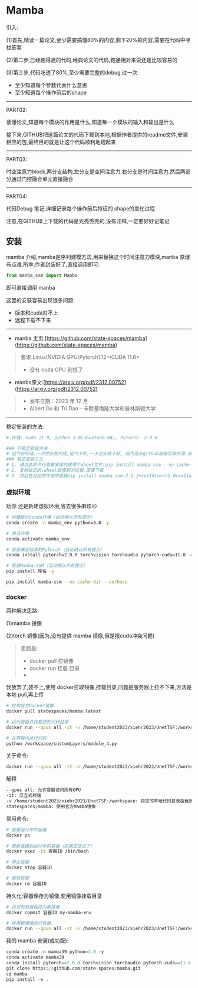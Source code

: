 # Mamba

引入:

(1)首先,精读一篇论文,至少需要搞懂80%的内容,剩下20%的内容,需要在代码中寻找答案

(2)第二步,已经跑得通的代码,经典论文的代码,跑通相对来说还是比较容易的

(3)第三步,代码吃透了80%,至少需要完整的debug 过一次

- 至少知道每个参数代表什么意思
- 至少知道每个操作前后的shape

---

PART02:

读懂论文,知道每个模块的作用是什么,知道每一个模块的输入和输出是什么

接下来,GITHUB把这篇论文的代码下载到本地,根据作者提供的readme文件,安装相应的包,最终目的就是让这个代码顺利地跑起来

---

PART03:

时空注意力block,两分支结构,左分支是空间注意力,右分支是时间注意力,然后两部分通过门控融合单元直接融合

---

PART04:

代码Debug 笔记,详细记录每个操作前后特征的 shape的变化过程

注意,在GITHUB上下载的代码是光秃秃秃的,没有注释,一定要好好记笔记

## 安装

mamba 介绍,mamba是序列建模方法,用来替换这个时间注意力模块,manba 原理有点难,所幸,作者封装好了,直接调用即可.

```python
from manba_ssm import Manba
```

即可直接调用 manba

这里的安装容易出现很多问题:

- 版本和cuda对不上
- 远程下载不下来

---



- manba 主页:[https://github.com/state-spaces/mamba](https://github.com/state-spaces/mamba)

> 要求:Linux\NVIDIA GPU\Pytorch1.12+\CUDA 11.6+
>
> - 没有 cuda GPU 别想了

- manba原文:[https://arxiv.org/pdf/2312.00752](https://arxiv.org/pdf/2312.00752)

> - 发布日期：2023 年 12 月
> - Albert Gu 和 Tri Dao - 卡耐基梅隆大学和普林斯顿大学

-----

稳定安装的方法:

```python
# 环境: Cuda 11.8, python 3.8(ubuntu20.04), PyTorch  2.0.0

### 不稳定安装方法
# 运气好的话,一次性安装完成,运气不好,一天也安装不好, 因为是从github直接拉取资源,非常不稳定: pip install mamba-ssm --timeout=200
### 稳定安装方法
# 1. 通过此命令行查看安装的是哪个wheel文件:pip install mamba-ssm --no-cache-dir --verbose
# 2. 复制给定的.wheel链接到浏览器,直接下载
# 3. 然后在对应的环境中直接pip install mamba_ssm-2.2.2+cu118torch2.0cxx11abiFALSE-cp38-cp38-linux_x86_64.whl
```

### 虚拟环境

劝你 还是新建虚拟环境,省去很多麻烦😖

```bash
# 创建新的conda环境（自动确认所有提示）
conda create -n mamba_env python=3.8 -y

# 激活环境
conda activate mamba_env

# 安装兼容版本的PyTorch（自动确认所有提示）
conda install pytorch=2.0.0 torchvision torchaudio pytorch-cuda=11.8 -c pytorch -c nvidia -y

# 安装Mamba-SSM（自动确认所有提示）
pip install 库名 -y

pip install mamba-ssm --no-cache-dir --verbose
```

### docker

两种解决思路:

(1)mamba 镜像

(2)torch 镜像(因为,没有提供 mamba 镜像,但是报cuda冲突问题)

> 思路是:
>
> - docker pull  拉镜像
> - docker run 挂载 目录
> - 

我放弃了,装不上,使用 docker拉取镜像,挂载目录,问题是服务器上拉不下来,方法是本地 pull,再上传

```bash
# 拉取官方Docker镜像
docker pull statespaces/mamba:latest

# 运行容器并挂载您的代码目录
docker run --gpus all -it -v /home/student2023/xiehr2023/UnetTSF:/workspace statespaces/mamba

# 在容器内运行代码
python /workspace/customLayers/module_4.py
```

关于命令:

```bash
docker run --gpus all -it -v /home/student2023/xiehr2023/UnetTSF:/workspace statespaces/mamba
```

解释

```bash
--gpus all: 允许容器访问所有GPU
-it: 交互式终端
-v /home/student2023/xiehr2023/UnetTSF:/workspace: 将您的本地代码目录挂载到容器内的/workspace目录
statespaces/mamba: 使用官方Mamba镜像
```

常用命令:

```bash
# 查看运行中的容器
docker ps

# 重新连接到运行中的容器（如果您退出了）
docker exec -it 容器ID /bin/bash

# 停止容器
docker stop 容器ID

# 删除容器
docker rm 容器ID
```

持久化:容器保存为镜像,使用镜像挂载目录

```bash
# 将当前容器保存为新镜像
docker commit 容器ID my-mamba-env

# 使用新镜像运行容器
docker run --gpus all -it -v /home/student2023/xiehr2023/UnetTSF:/workspace my-mamba-env
```

我的 mamba 安装(成功版):

```python
conda create -n mamba39 python=3.9 -y
conda activate mamba39
conda install pytorch==2.0.0 torchvision torchaudio pytorch-cuda==11.8 -c pytorch -c nvidia -y
git clone https://github.com/state-spaces/mamba.git
cd mamba
pip install -e .
```







